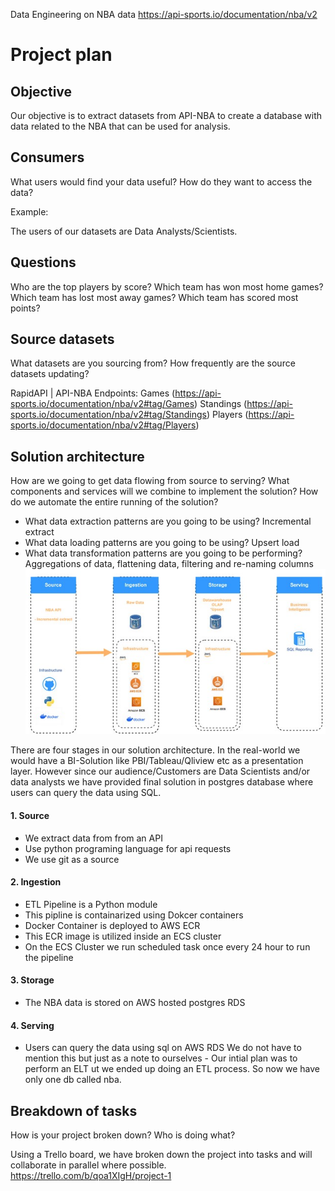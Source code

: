 Data Engineering on NBA data https://api-sports.io/documentation/nba/v2
# Project plan 

## Objective 
Our objective is to extract datasets from API-NBA to create a database with data related to the NBA that can be used for analysis.

## Consumers 
What users would find your data useful? How do they want to access the data? 

Example: 

The users of our datasets are Data Analysts/Scientists. 

## Questions 

Who are the top players by score?
Which team has won most home games?
Which team has lost most away games?
Which team has scored most points?


## Source datasets 
What datasets are you sourcing from? How frequently are the source datasets updating?

RapidAPI | API-NBA
Endpoints:
Games (https://api-sports.io/documentation/nba/v2#tag/Games)
Standings (https://api-sports.io/documentation/nba/v2#tag/Standings)
Players (https://api-sports.io/documentation/nba/v2#tag/Players)


## Solution architecture
How are we going to get data flowing from source to serving? What components and services will we combine to implement the solution? How do we automate the entire running of the solution? 

- What data extraction patterns are you going to be using?
  Incremental extract
- What data loading patterns are you going to be using?
  Upsert load 
- What data transformation patterns are you going to be performing?
  Aggregations of data, flattening data, filtering and re-naming columns
![](Project_Architecture.png)

There are four stages in our solution architecture. In the real-world we would have a BI-Solution like PBI/Tableau/Qliview etc as a presentation layer. However since our audience/Customers are Data Scientists and/or data analysts we have provided final solution in postgres database where users can query the data using SQL.
#### 1. Source
- We extract data from from an API
- Use python programing language for api requests
- We use git as a source
#### 2. Ingestion
- ETL Pipeline is a Python module
- This pipline is containarized using Dokcer containers
- Docker Container is deployed to AWS ECR
- This ECR image is utilized inside an ECS cluster
- On the ECS Cluster we run scheduled task once every 24 hour to run the pipeline
#### 3. Storage
 - The NBA data is stored on AWS hosted postgres RDS
 #### 4. Serving
 - Users can query the data using sql on AWS RDS
We do not have to mention this but just as a note to ourselves - Our intial plan was to perform an ELT ut we ended up doing an ETL process. So now we have only one db called nba.


## Breakdown of tasks 
How is your project broken down? Who is doing what?

Using a Trello board, we have broken down the project into tasks and will collaborate in parallel where possible.
https://trello.com/b/qoa1XIgH/project-1
